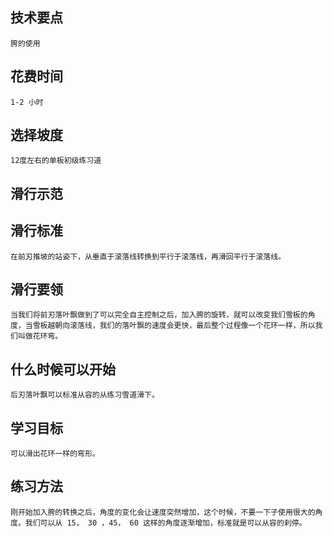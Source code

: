 ## 技术要点
    胯的使用

## 花费时间
    1-2 小时

## 选择坡度
    12度左右的单板初级练习道

## 滑行示范
    
## 滑行标准
    在前刃推坡的站姿下，从垂直于滚落线转换到平行于滚落线，再滑回平行于滚落线。

## 滑行要领
    当我们将前刃落叶飘做到了可以完全自主控制之后，加入胯的旋转，就可以改变我们雪板的角度，当雪板越朝向滚落线，我们的落叶飘的速度会更快，最后整个过程像一个花环一样，所以我们叫做花环弯。

## 什么时候可以开始
    后刃落叶飘可以标准从容的从练习雪道滑下。

## 学习目标
    可以滑出花环一样的弯形。

## 练习方法
    刚开始加入胯的转换之后，角度的变化会让速度突然增加，这个时候，不要一下子使用很大的角度。我们可以从 15， 30 ，45， 60 这样的角度逐渐增加，标准就是可以从容的刹停。
